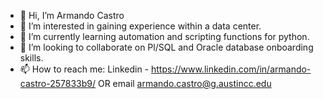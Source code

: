 - 👋 Hi, I’m Armando Castro 
- 👀 I’m interested in gaining experience within a data center. 
- 🌱 I’m currently learning automation and scripting functions for python. 
- 💞️ I’m looking to collaborate on Pl/SQL and Oracle database onboarding skills.  
- 📫 How to reach me:   Linkedin - https://www.linkedin.com/in/armando-castro-257833b9/  OR email armando.castro@g.austincc.edu

<!---
acastro84/acastro84 is a ✨ special ✨ repository because its `README.md` (this file) appears on your GitHub profile.
You can click the Preview link to take a look at your changes.
--->
